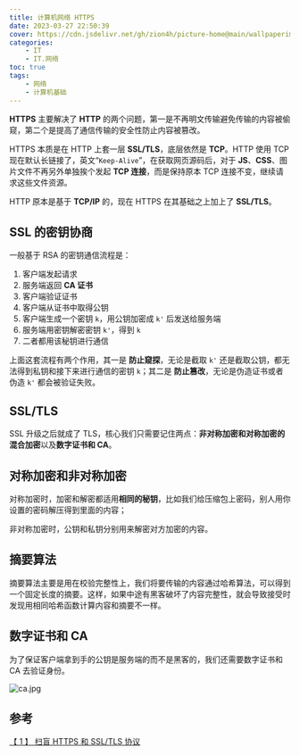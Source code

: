 ```yaml
---
title: 计算机网络 HTTPS
date: 2023-03-27 22:50:39
cover: https://cdn.jsdelivr.net/gh/zion4h/picture-home@main/wallpaperimg1001.jpg
categories: 
    - IT
    - IT.网络
toc: true
tags: 
    - 网络
    - 计算机基础
---
```

**HTTPS** 主要解决了 **HTTP** 的两个问题，第一是不再明文传输避免传输的内容被偷窥，第二个是提高了通信传输的安全性防止内容被篡改。
<!--more-->

HTTPS 本质是在 HTTP 上套一层 **SSL/TLS**，底层依然是 **TCP**。HTTP 使用 TCP 现在默认长链接了，英文“`Keep-Alive`”，在获取网页源码后，对于 **JS**、**CSS**、图片文件不再另外单独挨个发起 **TCP 连接**，而是保持原本 TCP 连接不变，继续请求这些文件资源。

HTTP 原本是基于 **TCP/IP** 的，现在 HTTPS 在其基础之上加上了 **SSL/TLS**。

## SSL 的密钥协商

一般基于 RSA 的密钥通信流程是：

1. 客户端发起请求
2. 服务端返回 **CA 证书**
3. 客户端验证证书
4. 客户端从证书中取得公钥
5. 客户端生成一个密钥 `k`，用公钥加密成 `k'` 后发送给服务端
6. 服务端用密钥解密密钥 `k'`，得到 `k`
7. 二者都用该秘钥进行通信

上面这套流程有两个作用，其一是 **防止窥探**，无论是截取 `k'` 还是截取公钥，都无法得到私钥和接下来进行通信的密钥 `k`；其二是 **防止篡改**，无论是伪造证书或者伪造 `k'` 都会被验证失败。

## SSL/TLS

SSL 升级之后就成了 TLS，核心我们只需要记住两点：**非对称加密和对称加密的混合加密**以及**数字证书和 CA**。

## 对称加密和非对称加密

对称加密时，加密和解密都适用**相同的秘钥**，比如我们给压缩包上密码，别人用你设置的密码解压得到里面的内容；

非对称加密时，公钥和私钥分别用来解密对方加密的内容。

## 摘要算法

摘要算法主要是用在校验完整性上，我们将要传输的内容通过哈希算法，可以得到一个固定长度的摘要。这样，如果中途有黑客破坏了内容完整性，就会导致接受时发现用相同哈希函数计算内容和摘要不一样。

## 数字证书和 CA

为了保证客户端拿到手的公钥是服务端的而不是黑客的，我们还需要数字证书和 CA 去验证身份。

![ca.jpg](https://cdn.jsdelivr.net/gh/zion4h/picture-home@main/network.jpg)

## 参考

[【 1 】 扫盲 HTTPS 和 SSL/TLS 协议](https://program-think.blogspot.com/2014/11/https-ssl-tls-0.html)
